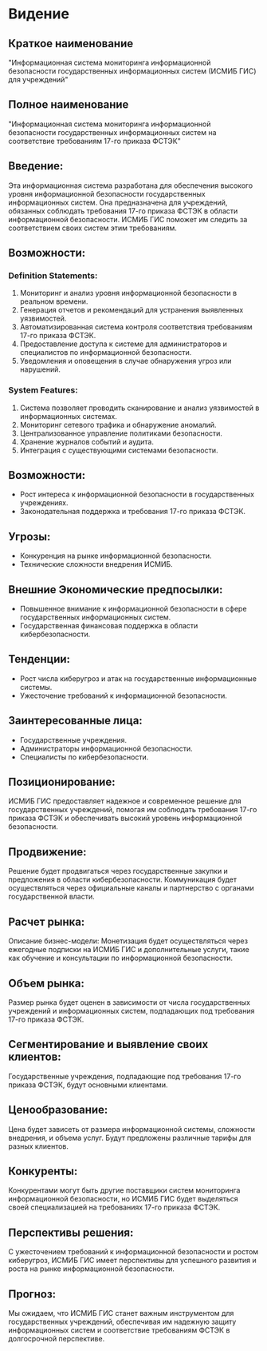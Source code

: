 # Видение 

## Краткое наименование 
"Информационная система мониторинга информационной безопасности государственных информационных систем (ИСМИБ ГИС) для учреждений"

## Полное наименование 
"Информационная система мониторинга информационной безопасности государственных информационных систем на соответствие требованиям 17-го приказа ФСТЭК"

## Введение: 
Эта информационная система разработана для обеспечения высокого уровня информационной безопасности государственных информационных систем. Она предназначена для учреждений, обязанных соблюдать требования 17-го приказа ФСТЭК в области информационной безопасности. ИСМИБ ГИС поможет им следить за соответствием своих систем этим требованиям.

## Возможности:
### Definition Statements:
1. Мониторинг и анализ уровня информационной безопасности в реальном времени.
2. Генерация отчетов и рекомендаций для устранения выявленных уязвимостей.
3. Автоматизированная система контроля соответствия требованиям 17-го приказа ФСТЭК.
4. Предоставление доступа к системе для администраторов и специалистов по информационной безопасности.
5. Уведомления и оповещения в случае обнаружения угроз или нарушений.

### System Features:
1. Система позволяет проводить сканирование и анализ уязвимостей в информационных системах.
2. Мониторинг сетевого трафика и обнаружение аномалий.
3. Централизованное управление политиками безопасности.
4. Хранение журналов событий и аудита.
5. Интеграция с существующими системами безопасности.

## Возможности:
- Рост интереса к информационной безопасности в государственных учреждениях.
- Законодательная поддержка и требования 17-го приказа ФСТЭК.

## Угрозы:
- Конкуренция на рынке информационной безопасности.
- Технические сложности внедрения ИСМИБ.

## Внешние Экономические предпосылки:
- Повышенное внимание к информационной безопасности в сфере государственных информационных систем.
- Государственная финансовая поддержка в области кибербезопасности.

## Тенденции:
- Рост числа киберугроз и атак на государственные информационные системы.
- Ужесточение требований к информационной безопасности.

## Заинтересованные лица:
- Государственные учреждения.
- Администраторы информационной безопасности.
- Специалисты по кибербезопасности.

## Позиционирование: 
ИСМИБ ГИС предоставляет надежное и современное решение для государственных учреждений, помогая им соблюдать требования 17-го приказа ФСТЭК и обеспечивать высокий уровень информационной безопасности.

## Продвижение: 
Решение будет продвигаться через государственные закупки и предложения в области кибербезопасности. Коммуникация будет осуществляться через официальные каналы и партнерство с органами государственной власти.

## Расчет рынка:
Описание бизнес-модели: Монетизация будет осуществляться через ежегодные подписки на ИСМИБ ГИС и дополнительные услуги, такие как обучение и консультации по информационной безопасности.

## Объем рынка: 
Размер рынка будет оценен в зависимости от числа государственных учреждений и информационных систем, подпадающих под требования 17-го приказа ФСТЭК.

## Сегментирование и выявление своих клиентов: 
Государственные учреждения, подпадающие под требования 17-го приказа ФСТЭК, будут основными клиентами.

## Ценообразование: 
Цена будет зависеть от размера информационной системы, сложности внедрения, и объема услуг. Будут предложены различные тарифы для разных клиентов.

## Конкуренты: 
Конкурентами могут быть другие поставщики систем мониторинга информационной безопасности, но ИСМИБ ГИС будет выделяться своей специализацией на требованиях 17-го приказа ФСТЭК.

## Перспективы решения: 
С ужесточением требований к информационной безопасности и ростом киберугроз, ИСМИБ ГИС имеет перспективы для успешного развития и роста на рынке информационной безопасности.

## Прогноз: 
Мы ожидаем, что ИСМИБ ГИС станет важным инструментом для государственных учреждений, обеспечивая им надежную защиту информационных систем и соответствие требованиям ФСТЭК в долгосрочной перспективе.
